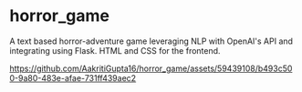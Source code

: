 # horror_game
A text based horror-adventure game leveraging NLP with OpenAI's API and integrating using Flask. HTML and CSS for the frontend.


https://github.com/AakritiGupta16/horror_game/assets/59439108/b493c500-9a80-483e-afae-731ff439aec2

